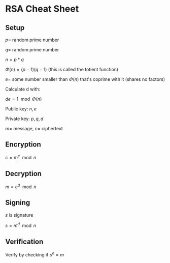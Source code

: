 # RSA Cheat Sheet

## Setup
$p =$ random prime number

$q =$ random prime number

$n = p*q$

$Φ(n) = (p - 1)(q - 1)$  (this is called the totient function)

$e =$ some number smaller than $Φ(n)$ that's coprime with it (shares no factors)

Calculate d with:

$de = 1 \mod Φ(n)$

Public key: $n, e$

Private key: $p, q, d$

$m =$ message, $c =$ ciphertext

## Encryption

$c = m^e \mod n$

## Decryption

$m = c^d \mod n$

## Signing

$s$ is signature

$s = m^d \mod n$

## Verification

Verify by checking if $s^e = m$